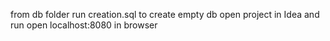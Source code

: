 from db folder run creation.sql to create empty db
open project in Idea and run 
open localhost:8080 in browser
